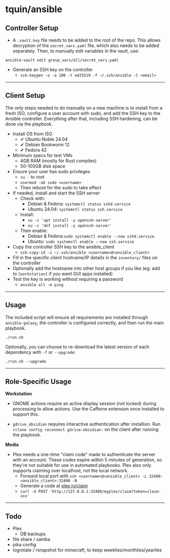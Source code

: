 # tquin/ansible

## Controller Setup

* A `.vault.key` file needs to be added to the root of the repo. This allows decryption of the `secret_vars.yaml` file, which also needs to be added separately. Then, to manually edit variables in the vault, use:
```
ansible-vault edit group_vars/all/secret_vars.yaml
```

* Generate an SSH key on the controller
  * `ssh-keygen -o -a 100 -t ed25519 -f ~/.ssh/ansible -C <email>`

---

## Client Setup

The only steps needed to do manually on a new machine is to install from a fresh ISO, configure a user account with sudo, and add the SSH key to the Ansible controller. Everything after that, including SSH hardening, can be done via the playbook.

* Install OS from ISO
  * ✔ Ubuntu Noble 24.04
  * ✔ Debian Bookworm 12
  * ✔ Fedora 42
* Minimum specs for test VMs
  * 4GB RAM (mostly for Rust compiles)
  * 50-100GB disk space
* Ensure your user has sudo privileges
  * `su -` to root
  * `usermod -aG sudo <username>`
  * Then reboot for the sudo to take effect
* If needed, install and start the SSH server
  * Check with:
    * Debian & Fedora: `systemctl status sshd.service`
    * Ubuntu 24.04: `systemctl status ssh.service`
  * Install:
    * `su -c 'apt install -y openssh-server'`
    * `su -c 'dnf install -y openssh-server'`
  * Then enable:
    * Debian & Fedora:`sudo systemctl enable --now sshd.service`
    * Ubuntu: `sudo systemctl enable --now ssh.service`
* Copy the controller SSH key to the ansible_client
  * `ssh-copy-id -i ~/.ssh/ansible <username>@<ansible_client>`
* Fill in the specific client hostname/IP details in the `inventory/` files on the controller
* Optionally add the hostname into other host groups if you like (eg: add to `[workstation]` if you want GUI apps installed)
* Test the key is working without requiring a password
  * `ansible all -m ping`

---

## Usage

The included script will ensure all requirements are installed through `ansible-galaxy`, the controller is configured correctly, and then run the main playbook.
```
./run.sh
```

Optionally, you can choose to re-download the latest version of each dependency with `-f` or `--upgrade`:
```
./run.sh --upgrade
```
---

## Role-Specific Usage

**Workstation**

- GNOME actions require an active display session (not locked) during processing to allow actions. Use the Caffeine extension once installed to support this.

- `gdrive_obsidian` requires interactive authentication after installion. Run `rclone config reconnect gdrive-obsidian:` on the client after running the playbook.

**Media**

- Plex needs a one-time "claim code" made to authenticate the server with an account. These codes expire within 5 minutes of generation, so they're not suitable for use in automated playbooks. Plex also only supports claiming over localhost, not the local network.
  - Forward local port with `ssh <username>@<ansible_client> -L 32400:<ansible_client>:32400 -N`
  - Generate a code at [plex.tv/claim](https://www.plex.tv/claim/)
  - `curl -X POST 'http://127.0.0.1:32400/myplex/claim?token=claim-xxx'`

---

## Todo

- Plex
  - DB backups
- file share / samba
- pika config
- logrotate / rsnapshot for minecraft, to keep weeklies/monthlies/yearlies
